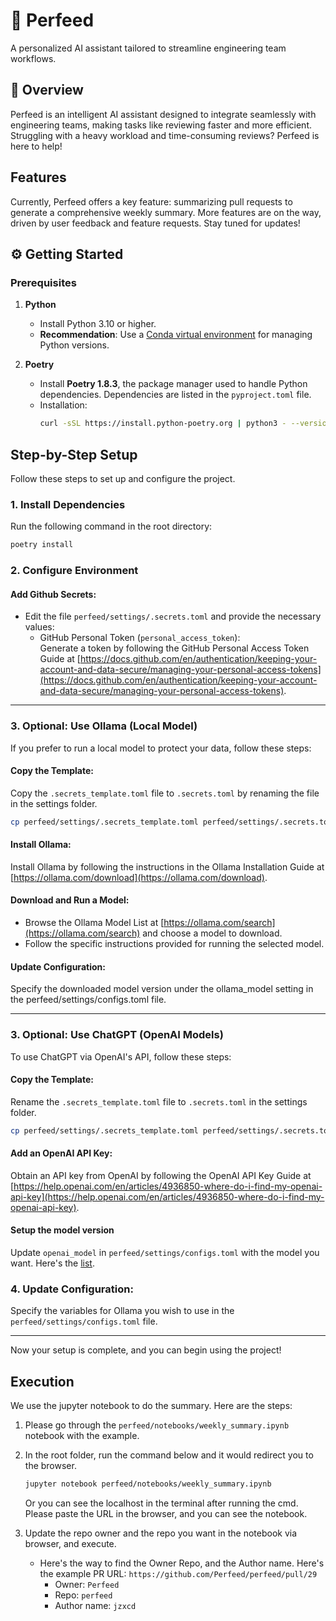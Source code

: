# 🚀 Perfeed
A personalized AI assistant tailored to streamline engineering team workflows.

## 🌟 Overview
Perfeed is an intelligent AI assistant designed to integrate seamlessly with engineering teams, making tasks like reviewing faster and more efficient. Struggling with a heavy workload and time-consuming reviews? Perfeed is here to help!

## Features
Currently, Perfeed offers a key feature: summarizing pull requests to generate a comprehensive weekly summary. More features are on the way, driven by user feedback and feature requests. Stay tuned for updates!

## ⚙️ Getting Started

### Prerequisites

1. **Python**  
   - Install Python 3.10 or higher.  
   - **Recommendation**: Use a [Conda virtual environment](https://docs.conda.io/projects/conda/en/latest/user-guide/tasks/manage-environments.html) for managing Python versions.

2. **Poetry**  
   - Install **Poetry 1.8.3**, the package manager used to handle Python dependencies. Dependencies are listed in the `pyproject.toml` file.  
   - Installation:  
     ```bash
     curl -sSL https://install.python-poetry.org | python3 - --version 1.8.3
     ```

## Step-by-Step Setup

Follow these steps to set up and configure the project.

### **1. Install Dependencies**  
   Run the following command in the root directory:  
   ```bash
   poetry install
   ```

### **2. Configure Environment**

#### Add Github Secrets:
- Edit the file `perfeed/settings/.secrets.toml` and provide the necessary values:
  - GitHub Personal Token (`personal_access_token`):  
    Generate a token by following the GitHub Personal Access Token Guide at [https://docs.github.com/en/authentication/keeping-your-account-and-data-secure/managing-your-personal-access-tokens](https://docs.github.com/en/authentication/keeping-your-account-and-data-secure/managing-your-personal-access-tokens).

---

### **3. Optional: Use Ollama (Local Model)**

If you prefer to run a local model to protect your data, follow these steps:

#### Copy the Template:
Copy the `.secrets_template.toml` file to `.secrets.toml` by renaming the file in the settings folder.
   ```bash
   cp perfeed/settings/.secrets_template.toml perfeed/settings/.secrets.toml
   ```

#### Install Ollama:
Install Ollama by following the instructions in the Ollama Installation Guide at [https://ollama.com/download](https://ollama.com/download).

#### Download and Run a Model:
- Browse the Ollama Model List at [https://ollama.com/search](https://ollama.com/search) and choose a model to download.
- Follow the specific instructions provided for running the selected model.

#### Update Configuration:
Specify the downloaded model version under the ollama_model setting in the perfeed/settings/configs.toml file.

---

### **3. Optional: Use ChatGPT (OpenAI Models)**

To use ChatGPT via OpenAI's API, follow these steps:

#### Copy the Template:
Rename the `.secrets_template.toml` file to `.secrets.toml` in the settings folder.
   ```bash
   cp perfeed/settings/.secrets_template.toml perfeed/settings/.secrets.toml
   ```

#### Add an OpenAI API Key:
Obtain an API key from OpenAI by following the OpenAI API Key Guide at [https://help.openai.com/en/articles/4936850-where-do-i-find-my-openai-api-key](https://help.openai.com/en/articles/4936850-where-do-i-find-my-openai-api-key).

#### Setup the model version
Update `openai_model` in `perfeed/settings/configs.toml` with the model you want. Here's the [list](https://platform.openai.com/docs/models).

### **4. Update Configuration**:
Specify the variables for Ollama you wish to use in the `perfeed/settings/configs.toml` file.

---

Now your setup is complete, and you can begin using the project!

##  Execution 
We use the jupyter notebook to do the summary. Here are the steps:
1. Please go through the `perfeed/notebooks/weekly_summary.ipynb` notebook with the example.

2. In the root folder, run the command below and it would redirect you to the browser.
   ```bash
   jupyter notebook perfeed/notebooks/weekly_summary.ipynb
   ```

   Or you can see the localhost in the terminal after running the cmd. Please paste the URL in the browser, and you can see the notebook.

3. Update the repo owner and the repo you want in the notebook via browser, and execute. 
   - Here's the way to find the Owner Repo, and the Author name. Here's the example PR URL: `https://github.com/Perfeed/perfeed/pull/29`
      - Owner: `Perfeed`
      - Repo: `perfeed` 
      - Author name: `jzxcd`
